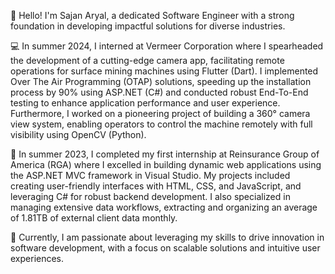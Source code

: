 👋 Hello! I'm Sajan Aryal, a dedicated Software Engineer with a strong foundation in developing impactful solutions for diverse industries.

💻 In summer 2024, I interned at Vermeer Corporation where I spearheaded the development of a cutting-edge camera app, facilitating remote operations for surface mining machines using Flutter (Dart). I implemented Over The Air Programming (OTAP) solutions, speeding up the installation process by 90% using ASP.NET (C#) and conducted robust End-To-End testing to enhance application performance and user experience. Furthermore, I worked on a pioneering project of building a 360° camera view system, enabling operators to control the machine remotely with full visibility using OpenCV (Python).

🌟 In summer 2023, I completed my first internship at Reinsurance Group of America (RGA) where I excelled in building dynamic web applications using the ASP.NET MVC framework in Visual Studio. My projects included creating user-friendly interfaces with HTML, CSS, and JavaScript, and leveraging C# for robust backend development. I also specialized in managing extensive data workflows, extracting and organizing an average of 1.81TB of external client data monthly.

🚀 Currently, I am passionate about leveraging my skills to drive innovation in software development, with a focus on scalable solutions and intuitive user experiences.

<!---
taryal98/taryal98 is a ✨ special ✨ repository because its `README.md` (this file) appears on your GitHub profile.
You can click the Preview link to take a look at your changes.
--->
